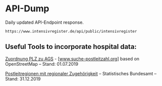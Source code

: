 # API-Dump

Daily updated API-Endpoint response.

```html
https://www.intensivregister.de/api/public/intensivregister
```

## Useful Tools to incorporate hospital data:

[Zuordnung PLZ zu AGS] -  [www.suche-postleitzahl.org] based on OpenStreetMap – Stand: 01.07.2019 

[Postleitregionen mit regionaler Zugehörigkeit] – Statistisches Bundesamt – Stand: 31.12.2019

[Zuordnung PLZ zu AGS]: https://www.suche-postleitzahl.org/download_files/public/zuordnung_plz_ort_landkreis.csv
[www.suche-postleitzahl.org]: https://www.suche-postleitzahl.org/downloads
[Postleitregionen mit regionaler Zugehörigkeit]:https://www.destatis.de/DE/Themen/Laender-Regionen/Regionales/Gemeindeverzeichnis/Administrativ/21-postleit-regionen.html

